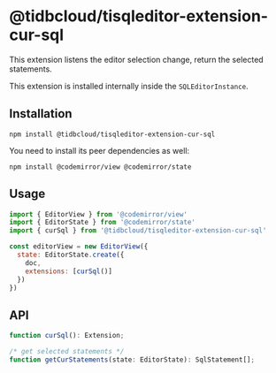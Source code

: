 # @tidbcloud/tisqleditor-extension-cur-sql

This extension listens the editor selection change, return the selected statements.

This extension is installed internally inside the `SQLEditorInstance`.

## Installation

```shell
npm install @tidbcloud/tisqleditor-extension-cur-sql
```

You need to install its peer dependencies as well:

```shell
npm install @codemirror/view @codemirror/state
```

## Usage

```js
import { EditorView } from '@codemirror/view'
import { EditorState } from '@codemirror/state'
import { curSql } from '@tidbcloud/tisqleditor-extension-cur-sql'

const editorView = new EditorView({
  state: EditorState.create({
    doc,
    extensions: [curSql()]
  })
})
```

## API

```js
function curSql(): Extension;

/* get selected statements */
function getCurStatements(state: EditorState): SqlStatement[];
```
